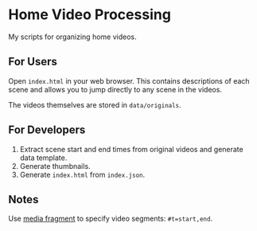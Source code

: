 # Home Video Processing

My scripts for organizing home videos.

## For Users

Open `index.html` in your web browser. This contains descriptions of each scene
and allows you to jump directly to any scene in the videos.

The videos themselves are stored in `data/originals`.

## For Developers

1. Extract scene start and end times from original videos and generate data
  template.
2. Generate thumbnails.
3. Generate `index.html` from `index.json`.

## Notes

Use [media fragment](https://www.w3.org/TR/media-frags/) to specify video
segments: `#t=start,end`.
